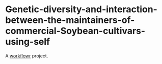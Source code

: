 # Genetic-diversity-and-interaction-between-the-maintainers-of-commercial-Soybean-cultivars-using-self

A [workflowr][] project.

[workflowr]: https://github.com/workflowr/workflowr
